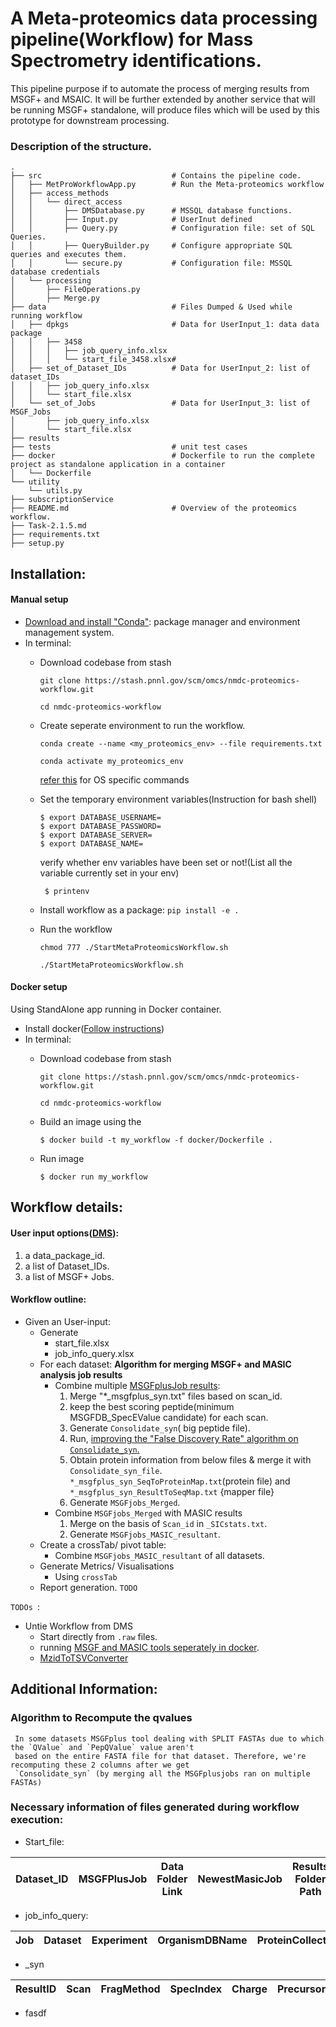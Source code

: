 # A Meta-proteomics data processing pipeline(Workflow) for Mass Spectrometry identifications.

This pipeline purpose if to automate the process of merging results from MSGF+ and MSAIC. It will be further extended by another service that will be running MSGF+ standalone,  will produce files which will be used by this prototype for downstream processing.

### Description of the  structure.
```shell script
.
├── src                             # Contains the pipeline code.
│   ├── MetProWorkflowApp.py        # Run the Meta-proteomics workflow
│   ├── access_methods
│   │   └── direct_access
│   │       ├── DMSDatabase.py      # MSSQL database functions.
│   │       ├── Input.py            # UserInut defined
│   │       ├── Query.py            # Configuration file: set of SQL Queries.
│   │       ├── QueryBuilder.py     # Configure appropriate SQL queries and executes them.
│   │       └── secure.py           # Configuration file: MSSQL database credentials
│   └── processing
│       ├── FileOperations.py
│       ├── Merge.py
├── data                            # Files Dumped & Used while running workflow
│   ├── dpkgs                       # Data for UserInput_1: data data package
│   │   ├── 3458                    
│   │   │   ├── job_query_info.xlsx 
│   │   │   └── start_file_3458.xlsx# 
│   ├── set_of_Dataset_IDs          # Data for UserInput_2: list of dataset_IDs
│   │   ├── job_query_info.xlsx
│   │   └── start_file.xlsx
│   └── set_of_Jobs                 # Data for UserInput_3: list of MSGF_Jobs
│       ├── job_query_info.xlsx
│       └── start_file.xlsx
├── results
├── tests                           # unit test cases 
├── docker                          # Dockerfile to run the complete project as standalone application in a container
│   └── Dockerfile
└── utility
    └── utils.py
├── subscriptionService
├── README.md                       # Overview of the proteomics workflow.
├── Task-2.1.5.md                  
├── requirements.txt
├── setup.py
````

## Installation:
 #### Manual setup
   - [Download and install "Conda"](https://docs.conda.io/en/latest/miniconda.html): package manager and environment management system.
   - In terminal:
        - Download codebase from stash
        
            ```git clone https://stash.pnnl.gov/scm/omcs/nmdc-proteomics-workflow.git```
            
            ```cd nmdc-proteomics-workflow```

        - Create seperate environment to run the workflow.
        
             ```conda create --name <my_proteomics_env> --file requirements.txt```   
             
             ```conda activate my_proteomics_env```
             
             [refer this]((https://docs.conda.io/projects/conda/en/4.6.0/_downloads/52a95608c49671267e40c689e0bc00ca/conda-cheatsheet.pdf)) for OS specific commands
        - Set the temporary environment variables(Instruction for bash shell)
        
            ```
            $ export DATABASE_USERNAME= 
            $ export DATABASE_PASSWORD=
            $ export DATABASE_SERVER=
            $ export DATABASE_NAME=
            ```
            verify whether env variables have been set or not!(List all the variable currently set in your env)
            
            ``` $ printenv```
        - Install workflow as a package:
           ```pip install -e .```
        - Run the workflow
        
            ```chmod 777 ./StartMetaProteomicsWorkflow.sh```
            
            ```./StartMetaProteomicsWorkflow.sh```
  #### Docker setup
   Using StandAlone app running in Docker container.
   - Install docker([Follow instructions](https://docs.docker.com/docker-for-mac/install/))
   - In terminal:
        - Download codebase from stash
        
            ```git clone https://stash.pnnl.gov/scm/omcs/nmdc-proteomics-workflow.git```
            
            ```cd nmdc-proteomics-workflow```
        - Build an image using the 
        
          ```$ docker build -t my_workflow -f docker/Dockerfile .``` 
        - Run image
        
          ```$ docker run my_workflow```
 
## Workflow details:
 #### User input options([DMS](https://prismwiki.pnl.gov/wiki/Data_Management_System)):
   1. a data_package_id.
   2. a list of Dataset_IDs.
   3. a list of MSGF+ Jobs.
    
 #### Workflow outline:   
   - Given an User-input:
        - Generate 
           - start_file.xlsx
           - job_info_query.xlsx
        - For each dataset:
            **Algorithm for merging MSGF+ and MASIC analysis job results**
            - Combine multiple [MSGFplusJob results](https://prismwiki.pnl.gov/wiki/MSGF%2B_Results_Files):
                 1. Merge "*_msgfplus_syn.txt" files based on scan_id.
                 2. keep the best scoring peptide(minimum MSGFDB_SpecEValue candidate) for each scan.
                 3. Generate `Consolidate_syn`( big peptide file). 
                 4. Run, [improving the "False Discovery Rate" algorithm on `Consolidate_syn`.](###Algorithm-to-Recompute-the-qvalues)
                 5. Obtain protein information from below files & merge it with `Consolidate_syn_file`.
                   `*_msgfplus_syn_SeqToProteinMap.txt`(protein file) and 
                   `*_msgfplus_syn_ResultToSeqMap.txt` {mapper file}
                 6. Generate `MSGFjobs_Merged`.
            - Combine `MSGFjobs_Merged` with MASIC results
                 1. Merge on the basis of `Scan_id` in `_SICstats.txt`. 
                 2. Generate `MSGFjobs_MASIC_resultant`.
        - Create a crossTab/ pivot table:
            - Combine `MSGFjobs_MASIC_resultant` of all datasets.
        - Generate Metrics/ Visualisations
            - Using `crossTab` 
        - Report generation.
            `TODO`

    
`TODOs `:
- Untie Workflow from DMS
    - Start directly from `.raw` files.
    - running [MSGF and MASIC tools seperately in docker](https://github.com/MoTrPAC/motrpac-proteomics-pnnl-prototype). 
  - [MzidToTSVConverter](https://github.com/PNNL-Comp-Mass-Spec/Mzid-To-Tsv-Converter)


## Additional Information:

### **Algorithm to Recompute the qvalues**
     In some datasets MSGFplus tool dealing with SPLIT FASTAs due to which the `QValue` and `PepQValue` value aren't
     based on the entire FASTA file for that dataset. Therefore, we're recomputing these 2 columns after we get 
     `Consolidate_syn` (by merging all the MSGFplusjobs ran on multiple FASTAs)

### Necessary information of files generated during workflow execution:

- Start_file:

| Dataset_ID | MSGFPlusJob | Data Folder Link | NewestMasicJob | Results Folder Path |
|------------|-------------|------------------|----------------|---------------------|

- job_info_query:

| Job | Dataset | Experiment | OrganismDBName | ProteinCollectionList | ParameterFileName |
|-----|---------|------------|----------------|-----------------------|-------------------|

- _syn

| ResultID | Scan | FragMethod | SpecIndex | Charge | PrecursorMZ | DelM | DelM_PPM | MH | Peptide | Protein | NTT | DeNovoScore | MSGFScore | MSGFDB_SpecEValue | Rank_MSGFDB_SpecEValue | EValue | QValue | PepQValue | IsotopeError |
|:--------:|------|------------|-----------|--------|-------------|------|----------|----|---------|---------|-----|-------------|-----------|-------------------|------------------------|--------|--------|-----------|--------------|

- fasdf